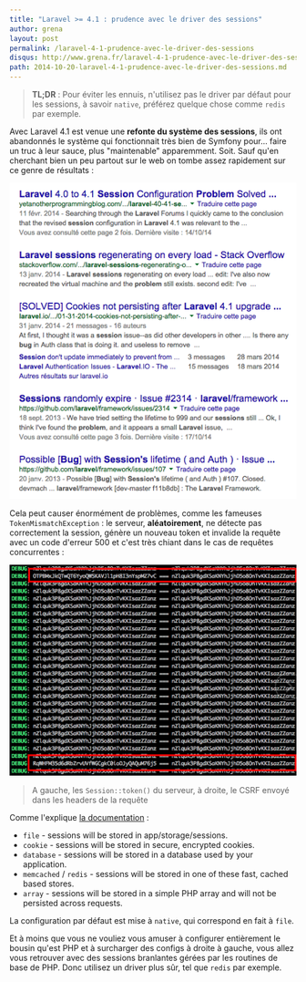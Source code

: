 ```yaml
---
title: "Laravel >= 4.1 : prudence avec le driver des sessions"
author: grena
layout: post
permalink: /laravel-4-1-prudence-avec-le-driver-des-sessions
disqus: http://www.grena.fr/laravel-4-1-prudence-avec-le-driver-des-sessions
path: 2014-10-20-laravel-4-1-prudence-avec-le-driver-des-sessions.md
---
```


> **TL;DR** : Pour éviter les ennuis, n'utilisez pas le driver par défaut pour les sessions, à savoir `native`, préférez quelque chose comme `redis` par exemple.

Avec Laravel 4.1 est venue une **refonte du système des sessions**, ils ont abandonnés le système qui fonctionnait très bien de Symfony pour... faire un truc à leur sauce, plus "maintenable" apparemment. Soit. Sauf qu'en cherchant bien un peu partout sur le web on tombe assez rapidement sur ce genre de résultats :

<img src="/assets/img/posts/google-laravel-sessions.png" class="align-center img-thumbnail">

Cela peut causer énormément de problèmes, comme les fameuses `TokenMismatchException` : le serveur, **aléatoirement**, ne détecte pas correctement la session, génère un nouveau token et invalide la requête avec un code d'erreur 500 et c'est très chiant dans le cas de requêtes concurrentes :

<img src="/assets/img/posts/laravel-sessions-mismatch.png" class="align-center img-thumbnail">

> A gauche, les `Session::token()` du serveur, à droite, le CSRF envoyé dans les headers de la requête

Comme l'explique [la documentation](http://laravel.com/docs/4.2/session#session-drivers) :

- `file` - sessions will be stored in app/storage/sessions.
- `cookie` - sessions will be stored in secure, encrypted cookies.
- `database` - sessions will be stored in a database used by your application.
- `memcached` / `redis` - sessions will be stored in one of these fast, cached based stores.
- `array` - sessions will be stored in a simple PHP array and will not be persisted across requests.

La configuration par défaut est mise à `native`, qui correspond en fait à `file`.

Et à moins que vous ne vouliez vous amuser à configurer entièrement le bousin qu'est PHP et à surcharger des configs à droite à gauche, vous allez vous retrouver avec des sessions branlantes gérées par les routines de base de PHP. Donc utilisez un driver plus sûr, tel que `redis` par exemple.